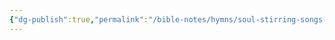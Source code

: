 ```yaml
---
{"dg-publish":true,"permalink":"/bible-notes/hymns/soul-stirring-songs-and-hymns/what-a-day-that-will-be/","title":"What a Day That Will Be"}
---
```



